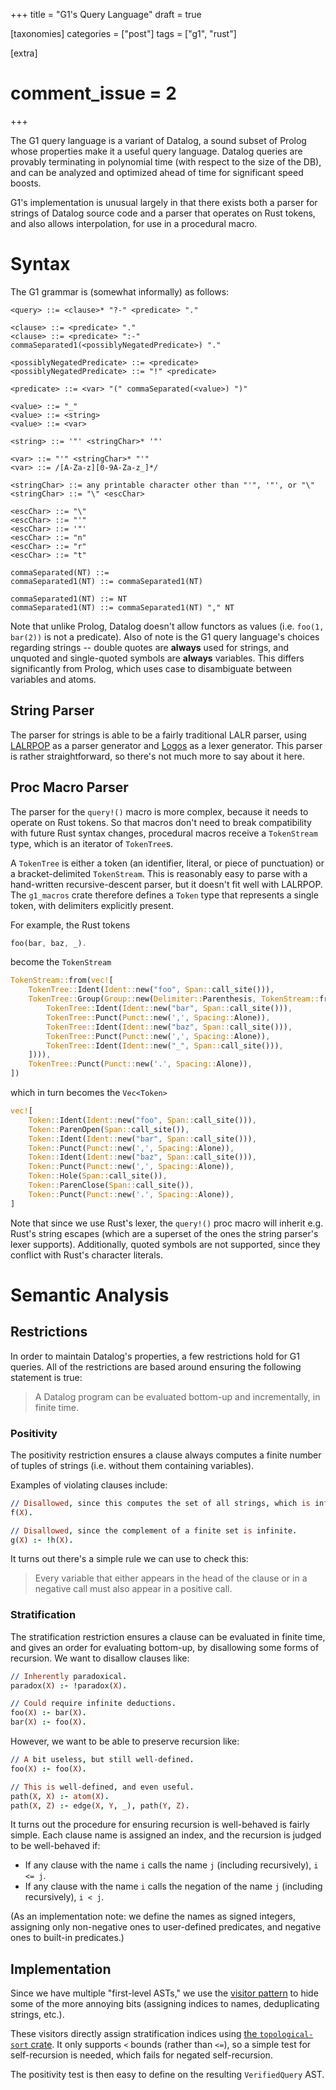 +++
title = "G1's Query Language"
draft = true

[taxonomies]
categories = ["post"]
tags = ["g1", "rust"]

[extra]
# comment_issue = 2
+++

The G1 query language is a variant of Datalog, a sound subset of Prolog whose properties make it a useful query language. Datalog queries are provably terminating in polynomial time (with respect to the size of the DB), and can be analyzed and optimized ahead of time for significant speed boosts.

G1's implementation is unusual largely in that there exists both a parser for strings of Datalog source code and a parser that operates on Rust tokens, and also allows interpolation, for use in a procedural macro.

Syntax
======

The G1 grammar is (somewhat informally) as follows:

```ebnf
<query> ::= <clause>* "?-" <predicate> "."

<clause> ::= <predicate> "."
<clause> ::= <predicate> ":-" commaSeparated1(<possiblyNegatedPredicate>) "."

<possiblyNegatedPredicate> ::= <predicate>
<possiblyNegatedPredicate> ::= "!" <predicate>

<predicate> ::= <var> "(" commaSeparated(<value>) ")"

<value> ::= "_"
<value> ::= <string>
<value> ::= <var>

<string> ::= '"' <stringChar>* '"'

<var> ::= "'" <stringChar>* "'"
<var> ::= /[A-Za-z][0-9A-Za-z_]*/

<stringChar> ::= any printable character other than "'", '"', or "\"
<stringChar> ::= "\" <escChar>

<escChar> ::= "\"
<escChar> ::= "'"
<escChar> ::= '"'
<escChar> ::= "n"
<escChar> ::= "r"
<escChar> ::= "t"

commaSeparated(NT) ::=
commaSeparated1(NT) ::= commaSeparated1(NT)

commaSeparated1(NT) ::= NT
commaSeparated1(NT) ::= commaSeparated1(NT) "," NT
```

Note that unlike Prolog, Datalog doesn't allow functors as values (i.e. `foo(1, bar(2))` is not a predicate). Also of note is the G1 query language's choices regarding strings -- double quotes are **always** used for strings, and unquoted and single-quoted symbols are **always** variables. This differs significantly from Prolog, which uses case to disambiguate between variables and atoms.

String Parser
-------------

The parser for strings is able to be a fairly traditional LALR parser, using [LALRPOP](https://github.com/lalrpop/lalrpop) as a parser generator and [Logos](https://github.com/maciejhirsz/logos) as a lexer generator. This parser is rather straightforward, so there's not much more to say about it here.

Proc Macro Parser
-----------------

The parser for the `query!()` macro is more complex, because it needs to operate on Rust tokens. So that macros don't need to break compatibility with future Rust syntax changes, procedural macros receive a `TokenStream` type, which is an iterator of `TokenTree`s.

A `TokenTree` is either a token (an identifier, literal, or piece of punctuation) or a bracket-delimited `TokenStream`. This is reasonably easy to parse with a hand-written recursive-descent parser, but it doesn't fit well with LALRPOP. The `g1_macros` crate therefore defines a `Token` type that represents a single token, with delimiters explicitly present.

For example, the Rust tokens

```rust
foo(bar, baz, _).
```

become the `TokenStream`

```rust
TokenStream::from(vec![
	TokenTree::Ident(Ident::new("foo", Span::call_site())),
	TokenTree::Group(Group::new(Delimiter::Parenthesis, TokenStream::from(vec![
		TokenTree::Ident(Ident::new("bar", Span::call_site())),
		TokenTree::Punct(Punct::new(',', Spacing::Alone)),
		TokenTree::Ident(Ident::new("baz", Span::call_site())),
		TokenTree::Punct(Punct::new(',', Spacing::Alone)),
		TokenTree::Ident(Ident::new("_", Span::call_site())),
	]))),
	TokenTree::Punct(Punct::new('.', Spacing::Alone)),
])
```

which in turn becomes the `Vec<Token>`

```rust
vec![
	Token::Ident(Ident::new("foo", Span::call_site())),
	Token::ParenOpen(Span::call_site()),
	Token::Ident(Ident::new("bar", Span::call_site())),
	Token::Punct(Punct::new(',', Spacing::Alone)),
	Token::Ident(Ident::new("baz", Span::call_site())),
	Token::Punct(Punct::new(',', Spacing::Alone)),
	Token::Hole(Span::call_site()),
	Token::ParenClose(Span::call_site()),
	Token::Punct(Punct::new('.', Spacing::Alone)),
]
```

Note that since we use Rust's lexer, the `query!()` proc macro will inherit e.g. Rust's string escapes (which are a superset of the ones the string parser's lexer supports). Additionally, quoted symbols are not supported, since they conflict with Rust's character literals.

Semantic Analysis
=================

Restrictions
------------

In order to maintain Datalog's properties, a few restrictions hold for G1 queries. All of the restrictions are based around ensuring the following statement is true:

> A Datalog program can be evaluated bottom-up and incrementally, in finite time.

### Positivity

The positivity restriction ensures a clause always computes a finite number of tuples of strings (i.e. without them containing variables).

Examples of violating clauses include:

```pro
// Disallowed, since this computes the set of all strings, which is infinite.
f(X).

// Disallowed, since the complement of a finite set is infinite.
g(X) :- !h(X).
```

It turns out there's a simple rule we can use to check this:

> Every variable that either appears in the head of the clause or in a negative call must also appear in a positive call.

### Stratification

The stratification restriction ensures a clause can be evaluated in finite time, and gives an order for evaluating bottom-up, by disallowing some forms of recursion. We want to disallow clauses like:

```pro
// Inherently paradoxical.
paradox(X) :- !paradox(X).

// Could require infinite deductions.
foo(X) :- bar(X).
bar(X) :- foo(X).
```

However, we want to be able to preserve recursion like:

```pro
// A bit useless, but still well-defined.
foo(X) :- foo(X).

// This is well-defined, and even useful.
path(X, X) :- atom(X).
path(X, Z) :- edge(X, Y, _), path(Y, Z).
```

It turns out the procedure for ensuring recursion is well-behaved is fairly simple. Each clause name is assigned an index, and the recursion is judged to be well-behaved if:

-	If any clause with the name `i` calls the name `j` (including recursively), `i <= j`.
-	If any clause with the name `i` calls the negation of the name `j` (including recursively), `i < j`.

(As an implementation note: we define the names as signed integers, assigning only non-negative ones to user-defined predicates, and negative ones to built-in predicates.)

Implementation
--------------

Since we have multiple "first-level ASTs," we use the [visitor pattern](https://en.wikipedia.org/wiki/Visitor_pattern) to hide some of the more annoying bits (assigning indices to names, deduplicating strings, etc.).

These visitors directly assign stratification indices using [the `topological-sort` crate](https://crates.io/crates/topological-sort). It only supports `<` bounds (rather than `<=`), so a simple test for self-recursion is needed, which fails for negated self-recursion.

The positivity test is then easy to define on the resulting `VerifiedQuery` AST.
